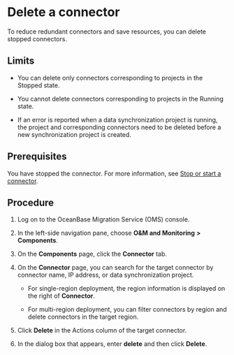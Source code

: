 # Delete a connector

To reduce redundant connectors and save resources, you can delete stopped connectors.

## Limits

* You can delete only connectors corresponding to projects in the Stopped state.

* You cannot delete connectors corresponding to projects in the Running state.

* If an error is reported when a data synchronization project is running, the project and corresponding connectors need to be deleted before a new synchronization project is created.

## Prerequisites

You have stopped the connector. For more information, see [Stop or start a connector](../2.connector/2.start-and-pause-a-connector.md).

## Procedure

1. Log on to the OceanBase Migration Service (OMS) console.

2. In the left-side navigation pane, choose **O\&M and Monitoring** **\>** **Components**.

3. On the **Components** page, click the **Connector** tab.

4. On the **Connector** page, you can search for the target connector by connector name, IP address, or data synchronization project.

   * For single-region deployment, the region information is displayed on the right of **Connector**.

   * For multi-region deployment, you can filter connectors by region and delete connectors in the target region.

5. Click **Delete** in the Actions column of the target connector.

6. In the dialog box that appears, enter **delete** and then click **Delete**.

